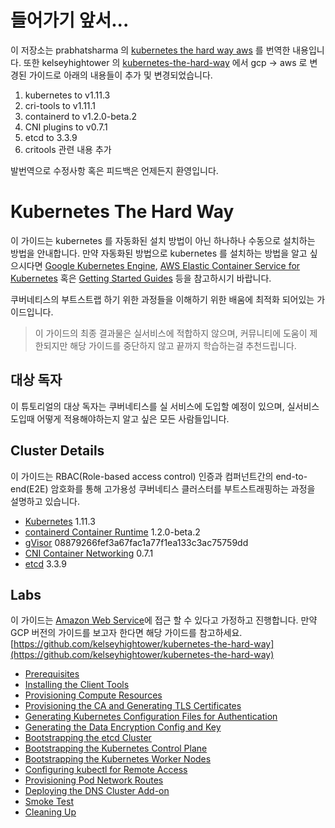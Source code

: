 # 들어가기 앞서...

이 저장소는 prabhatsharma 의 [kubernetes the hard way aws](https://github.com/prabhatsharma/kubernetes-the-hard-way-aws) 를 번역한 내용입니다. 또한 kelseyhightower 의 [kubernetes-the-hard-way](https://github.com/kelseyhightower/kubernetes-the-hard-way) 에서 gcp -> aws 로 변경된 가이드로 아래의 내용들이 추가 및 변경되었습니다.

1. kubernetes to v1.11.3
2. cri-tools to v1.11.1
3. containerd to v1.2.0-beta.2
4. CNI plugins to v0.7.1
5. etcd to 3.3.9
6. critools 관련 내용 추가

발번역으로 수정사항 혹은 피드백은 언제든지 환영입니다.

# Kubernetes The Hard Way

이 가이드는 kubernetes 를 자동화된 설치 방법이 아닌 하나하나 수동으로 설치하는 방법을 안내합니다. 만약 자동화된 방법으로 kubernetes 를 설치하는 방법을 알고 싶으시다면 [Google Kubernetes Engine](https://cloud.google.com/kubernetes-engine), [AWS Elastic Container Service for Kubernetes](https://aws.amazon.com/eks/) 혹은 [Getting Started Guides](http://kubernetes.io/docs/getting-started-guides/) 등을 참고하시기 바랍니다.

쿠버네티스의 부트스트랩 하기 위한 과정들을 이해하기 위한 배움에 최적화 되어있는 가이드입니다.

> 이 가이드의 최종 결과물은 실서비스에 적합하지 않으며, 커뮤니티에 도움이 제한되지만 해당 가이드를 중단하지 않고 끝까지 학습하는걸 추천드립니다. 

## 대상 독자

이 튜토리얼의 대상 독자는 쿠버네티스를 실 서비스에 도입할 예정이 있으며, 실서비스 도입때 어떻게 적용해야하는지 알고 싶은 모든 사람들입니다. 

## Cluster Details

이 가이드는 RBAC(Role-based access control) 인증과 컴퍼넌트간의 end-to-end(E2E) 암호화를 통해 고가용성 쿠버네티스 클러스터를 부트스트래핑하는 과정을 설명하고 있습니다.

* [Kubernetes](https://github.com/kubernetes/kubernetes) 1.11.3
* [containerd Container Runtime](https://github.com/containerd/containerd) 1.2.0-beta.2
* [gVisor](https://github.com/google/gvisor) 08879266fef3a67fac1a77f1ea133c3ac75759dd
* [CNI Container Networking](https://github.com/containernetworking/cni) 0.7.1
* [etcd](https://github.com/coreos/etcd) 3.3.9

## Labs

이 가이드는 [Amazon Web Service](https://aws.amazon.com/)에 접근 할 수 있다고 가정하고 진행합니다. 만약 GCP 버전의 가이드를 보고자 한다면 해당 가이드를 참고하세요. [https://github.com/kelseyhightower/kubernetes-the-hard-way](https://github.com/kelseyhightower/kubernetes-the-hard-way)

* [Prerequisites](docs/01-prerequisites.md)
* [Installing the Client Tools](docs/02-client-tools.md)
* [Provisioning Compute Resources](docs/03-compute-resources.md)
* [Provisioning the CA and Generating TLS Certificates](docs/04-certificate-authority.md)
* [Generating Kubernetes Configuration Files for Authentication](docs/05-kubernetes-configuration-files.md)
* [Generating the Data Encryption Config and Key](docs/06-data-encryption-keys.md)
* [Bootstrapping the etcd Cluster](docs/07-bootstrapping-etcd.md)
* [Bootstrapping the Kubernetes Control Plane](docs/08-bootstrapping-kubernetes-controllers.md)
* [Bootstrapping the Kubernetes Worker Nodes](docs/09-bootstrapping-kubernetes-workers.md)
* [Configuring kubectl for Remote Access](docs/10-configuring-kubectl.md)
* [Provisioning Pod Network Routes](docs/11-pod-network-routes.md)
* [Deploying the DNS Cluster Add-on](docs/12-dns-addon.md)
* [Smoke Test](docs/13-smoke-test.md)
* [Cleaning Up](docs/14-cleanup.md)
